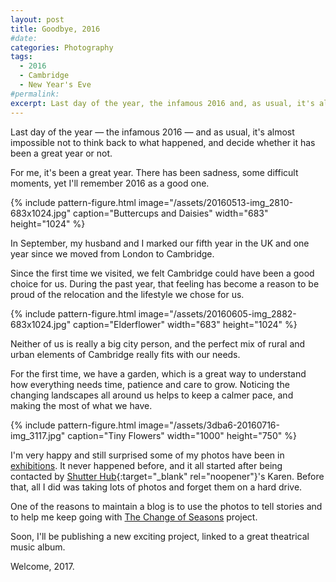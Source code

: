 ```yaml
---
layout: post
title: Goodbye, 2016
#date:
categories: Photography
tags:
  - 2016
  - Cambridge
  - New Year's Eve
#permalink:
excerpt: Last day of the year, the infamous 2016 and, as usual, it's almost impossible not to think back to what happened and decide whether it has been a great year or not.
---
```

Last day of the year &mdash; the infamous 2016 &mdash; and as usual, it's almost impossible not to think back to what happened, and decide whether it has been a great year or not.

For me, it's been a great year. There has been sadness, some difficult moments, yet I'll remember 2016 as a good one.

{% include pattern-figure.html image="/assets/20160513-img_2810-683x1024.jpg" caption="Buttercups and Daisies" width="683" height="1024" %}

In September, my husband and I marked our fifth year in the UK and one year since we moved from London to Cambridge.

Since the first time we visited, we felt Cambridge could have been a good choice for us. During the past year, that feeling has become a reason to be proud of the relocation and the lifestyle we chose for us.

{% include pattern-figure.html image="/assets/20160605-img_2882-683x1024.jpg" caption="Elderflower" width="683" height="1024" %}

Neither of us is really a big city person, and the perfect mix of rural and urban elements of Cambridge really fits with our needs.

For the first time, we have a garden, which is a great way to understand how everything needs time, patience and care to grow. Noticing the changing landscapes all around us helps to keep a calmer pace, and making the most of what we have.

{% include pattern-figure.html image="/assets/3dba6-20160716-img_3117.jpg" caption="Tiny Flowers" width="1000" height="750" %}

I'm very happy and still surprised some of my photos have been in [exhibitions](/tags/exhibitions/). It never happened before, and it all started after being contacted by [Shutter Hub](https://shutterhub.org.uk/){:target="_blank" rel="noopener"}'s Karen. Before that, all I did was taking lots of photos and forget them on a hard
drive.

<!-- =================== CHECK THE FOLLOWING LINK -->

One of the reasons to maintain a blog is to use the photos to tell stories and to help me keep going with <a href="https://2016/12/30/photo-project-the-change-of-seasons-part-1-summer/">The Change of Seasons</a> project.

Soon, I'll be publishing a new exciting project, linked to a great theatrical music album.

Welcome, 2017.
